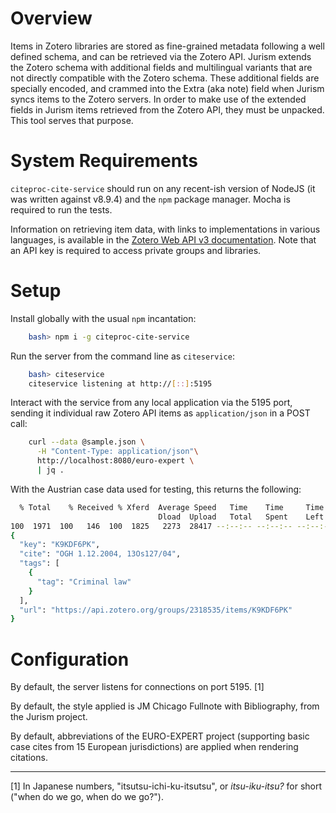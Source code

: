 # Overview

Items in Zotero libraries are stored as fine-grained metadata
following a well defined schema, and can be retrieved via the Zotero
API. Jurism extends the Zotero schema with additional fields and
multilingual variants that are not directly compatible with the Zotero
schema. These additional fields are specially encoded, and crammed
into the Extra (aka note) field when Jurism syncs items to the Zotero
servers. In order to make use of the extended fields in Jurism items
retrieved from the Zotero API, they must be unpacked. This tool serves
that purpose.

# System Requirements

`citeproc-cite-service` should run on any recent-ish version of NodeJS
(it was written against v8.9.4) and the `npm` package manager. Mocha
is required to run the tests.

Information on retrieving item data, with links to implementations in
various languages, is available in the [Zotero Web API v3
documentation](https://www.zotero.org/support/dev/web_api/v3/start).
Note that an API key is required to access private groups and
libraries.

# Setup

Install globally with the usual `npm` incantation:
``` bash
    bash> npm i -g citeproc-cite-service
```

Run the server from the command line as `citeservice`:
``` bash
    bash> citeservice
    citeservice listening at http://[::]:5195
```

Interact with the service from any local application via the 5195
port, sending it individual raw Zotero API items as `application/json`
in a POST call:
```bash
    curl --data @sample.json \
      -H "Content-Type: application/json"\
      http://localhost:8080/euro-expert \
      | jq .
```

With the Austrian case data used for testing, this returns the following:
```bash
  % Total    % Received % Xferd  Average Speed   Time    Time     Time  Current
                                 Dload  Upload   Total   Spent    Left  Speed
100  1971  100   146  100  1825   2273  28417 --:--:-- --:--:-- --:--:-- 28515
{
  "key": "K9KDF6PK",
  "cite": "OGH 1.12.2004, 13Os127/04",
  "tags": [
    {
      "tag": "Criminal law"
    }
  ],
  "url": "https://api.zotero.org/groups/2318535/items/K9KDF6PK"
}
```

# Configuration


By default, the server listens for connections on port 5195. [1]

By default, the style applied is JM Chicago Fullnote with
Bibliography, from the Jurism project.

By default, abbreviations of the EURO-EXPERT project (supporting basic case
cites from 15 European jurisdictions) are applied when rendering citations.

----------------------

[1] In Japanese numbers, "itsutsu-ichi-ku-itsutsu", or
*itsu-iku-itsu?* for short ("when do we go, when do we go?").

